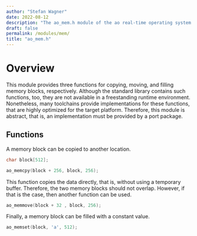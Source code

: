 ```yaml
---
author: "Stefan Wagner"
date: 2022-08-12
description: "The ao_mem.h module of the ao real-time operating system."
draft: false
permalink: /modules/mem/
title: "ao_mem.h"
---
```


# Overview

This module provides three functions for copying, moving, and filling memory blocks, respectively. Although the standard library contains such functions, too, they are not available in a freestanding runtime environment. Nonetheless, many toolchains provide implementations for these functions, that are highly optimized for the target platform. Therefore, this module is abstract, that is, an implementation must be provided by a port package.

## Functions

A memory block can be copied to another location.

```c
char block[512];
```

```c
ao_memcpy(block + 256, block, 256);
```

This function copies the data directly, that is, without using a temporary buffer. Therefore, the two memory blocks should not overlap. However, if that is the case, then another function can be used.

```c
ao_memmove(block + 32 , block, 256);
```

Finally, a memory block can be filled with a constant value.

```c
ao_memset(block, 'a', 512);
```
